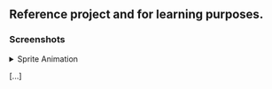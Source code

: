 <h2>
Reference project and for learning purposes.
</h2>

<h3>
Screenshots  
</h3>

<details>
  <summary>Sprite Animation</summary>
  https://imgur.com/bwvUUXM
</details>

[...]
